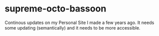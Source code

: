 # supreme-octo-bassoon
Continous updates on my Personal Site I made a few years ago. It needs some updating (semantically) and it needs to be more accessible. 
